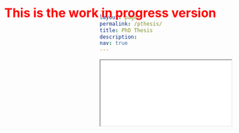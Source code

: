 ```yaml
---
layout: page
permalink: /pthesis/
title: PhD Thesis
description: 
nav: true
---
```


<h1 style="position: absolute; top: 20px; left:10px; color: red; z-index:999">This is the work in progress version</h1>

<iframe class="CV" src="/assets/pdf/thesis/Kappa.pdf">

</iframe>
